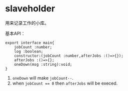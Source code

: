 # slaveholder

用来记录工作的小库。

基本API：
```
export interface main{
    jobCount :number;
    log :boolean;
    constructor:(jobCount :number,afterJobs :()=>{});
    afterJobs :()=>{};
    oneDown(msg :string):void;
}
```

1. `oneDown` will make `jobCount--`.
2. when `jobCount == 0` then `afterJobs` will be execed.
